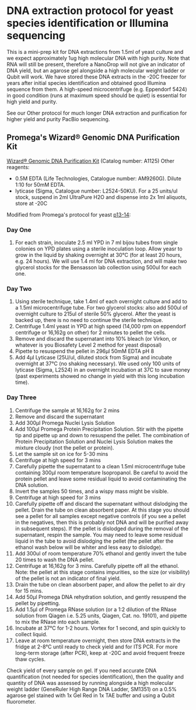 # DNA extraction protocol for yeast species identification or Illumina sequencing

This is a mini-prep kit for DNA extractions from 1.5ml of yeast culture and we expect approximately 1ug high molecular DNA with high purity. Note that RNA will still be present, therefore a NanoDrop will not give an indicator of DNA yield, but an agarose gel alongside a high molecular weight ladder or Qubit will work. We have stored these DNA extracts in the -20C freezer for years after initial species identification and obtained good Illumina sequence from them. A high-speed microcentrifuge (e.g. Eppendorf 5424) in good condition (runs at maximum speed should be quiet) is essential for high yield and purity. 

See our Other protocol for much longer DNA extraction and purification for higher yield and purity PacBio sequencing.

## Promega's Wizard® Genomic DNA Purification Kit

[Wizard® Genomic DNA Purification Kit](https://www.promega.com/products/dna-purification-quantitation/genomic-dna-purification/wizard-genomic-dna-purification-kit/) (Catalog number: A1125)
Other reagents:
- 0.5M EDTA (Life Technologies, Catalogue number: AM9260G). Dilute 1:10 for 50mM EDTA.
- lyticase (Sigma, Catalogue number: L2524-50KU). For a 25 units/ul stock, suspend in 2ml UltraPure H2O and dispense into 2x 1ml aliquots, store at -20C


Modified from Promega's protocol for yeast [p13-14](https://www.promega.co.uk/~/media/files/resources/protocols/technical%20manuals/0/wizard%20genomic%20dna%20purification%20kit%20protocol.pdf): 

### Day One
1.  For each strain, inoculate 2.5 ml YPD in 7 ml bijou tubes from single colonies on YPD plates using a sterile inoculation loop. Allow yeasr to grow in the liquid by shaking overnight at 30°C (for at least 20 hours, e.g. 24 hours). We will use 1.4 ml for DNA extraction, and will make two glycerol stocks for the Bensasson lab collection using 500ul for each one.

### Day Two
1.  Using sterile technique, take 1.4ml of each overnight culture and add to a 1.5ml microcentrifuge tube. For two glycerol stocks: also add 500ul of overnight culture to 215ul of sterile 50% glycerol. After the yeast is backed up, there is no need to continue the sterile technique. 
2.  Centrifuge 1.4ml yeast in YPD at high speed (14,000 rpm on eppendorf centrifuge or 16,162g on other) for 2 minutes to pellet the cells.
3.  Remove and discard the supernatant into 10% bleach (or Virkon, or whatever is you Biosafety Level 2 method for yeast disposal)
4.  Pipette to resuspend the pellet in 296µl 50mM EDTA pH 8
5.  Add 4µl Lyticase (25U/ul, diluted stock from Sigma) and incubate overnight at 37°C (no shaking necessary). We used only 100 units of lyticase (Sigma, L2524) in an overnight incubation at 37C to save money (past experiments showed no change in yield with this long incubation time).

### Day Three
1.   Centrifuge the sample at 16,162g for 2 mins
2.   Remove and discard the supernatant
3.   Add 300µl Promega Nuclei Lysis Solution
4.   Add 100µl Promega Protein Precipitation Solution. Stir with the pipette tip and pipette up and down to resuspend the pellet. The combination of Protein Precipitation Solution and Nuclei Lysis Solution makes the mixture cloudy (not the pellet or protein).
5.   Let the sample sit on ice for 5-30 mins
6.   Centrifuge at high speed for 3 mins
7.  Carefully pipette the supernatant to a clean 1.5ml microcentrifuge tube containing 300µl room temperature Isopropanol. Be careful to avoid the protein pellet and leave some residual liquid to avoid contaminating the DNA solution. 
8.  Invert the samples 50 times, and a wispy mass might be visible.
9.  Centrifuge at high speed for 3 mins
10. Carefully pipette off and discard the supernatant without dislodging the pellet. Drain the tube on clean absorbent paper. At this stage you should see a pellet for all samples except negative controls (if you see a pellet in the negatives, then this is probably not DNA and will be purified away in subsequent steps). If the pellet is dislodged during the removal of the supernatant, respin the sample. You may need to leave some residual liquid in the tube to avoid dislodging the pellet (the pellet after the ethanol wash below will be whiter and less easy to dislodge). 
11. Add 300ul of room temperature 70% ethanol and gently invert the tube 20 times to wash the DNA pellet.
12. Centrifuge at 16,162g for 3 mins. Carefully pipette off all the ethanol. Note: the pellet at this stage contains impurities, so the size (or visibility) of the pellet is not an indicator of final yield.
13. Drain the tube on clean absorbent paper, and allow the pellet to air dry for 15 mins.
14. Add 50µl Promega DNA rehydration solution, and gently resuspend the pellet by pipetting.
15. Add 1.5µl of Promega RNase solution (or a 1:2 dilution of the RNase solution from Qiagen i.e. 5.25 units, Qiagen, Cat. no. 19101), and pipette to mix the RNase into each sample. 
16. Incubate at 37°C for 1-2 hours. Vortex for 1 second, and spin quickly to collect liquid.
18. Leave at room temperature overnight, then store DNA extracts in the fridge at 2-8°C until ready to check yield and for ITS PCR. For more long-term storage (after PCR), keep at -20C and avoid frequent freeze thaw cycles.

Check yield of every sample on gel. If you need accurate DNA quantification (not needed for species identification), then the quality and quantity of DNA was assessed by running alongside a high molecular weight ladder (GeneRuler High Range DNA Ladder, SM1351) on a 0.5% agarose gel stained with 1x Gel Red in 1x TAE buffer and using a Qubit fluorometer.


